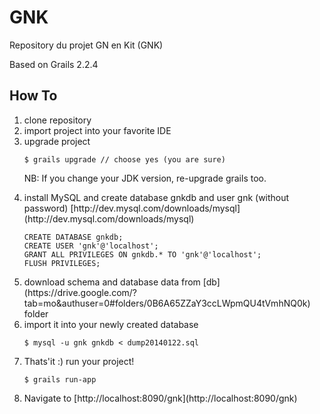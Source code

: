 # GNK

Repository du projet GN en Kit (GNK)

Based on Grails 2.2.4

## How To

   <ol>
    <li>clone repository</li>
    <li>import project into your favorite IDE</li>
    <li>upgrade project</li>

    $ grails upgrade // choose yes (you are sure)
    
NB: If you change your JDK version, re-upgrade grails too.
  <li>install MySQL and create database gnkdb and user gnk (without password) [http://dev.mysql.com/downloads/mysql] (http://dev.mysql.com/downloads/mysql)</li>
    
    CREATE DATABASE gnkdb;
    CREATE USER 'gnk'@'localhost';
    GRANT ALL PRIVILEGES ON gnkdb.* TO 'gnk'@'localhost';
    FLUSH PRIVILEGES;
  <li>download schema and database data from [db](https://drive.google.com/?tab=mo&authuser=0#folders/0B6A65ZZaY3ccLWpmQU4tVmhNQ0k) folder</li>
  <li>import it into your newly created database</li>
  
    $ mysql -u gnk gnkdb < dump20140122.sql
  <li>Thats'it :) run your project!</li>
  
    $ grails run-app
  <li>Navigate to [http://localhost:8090/gnk](http://localhost:8090/gnk)</li>
   </lo>
    
